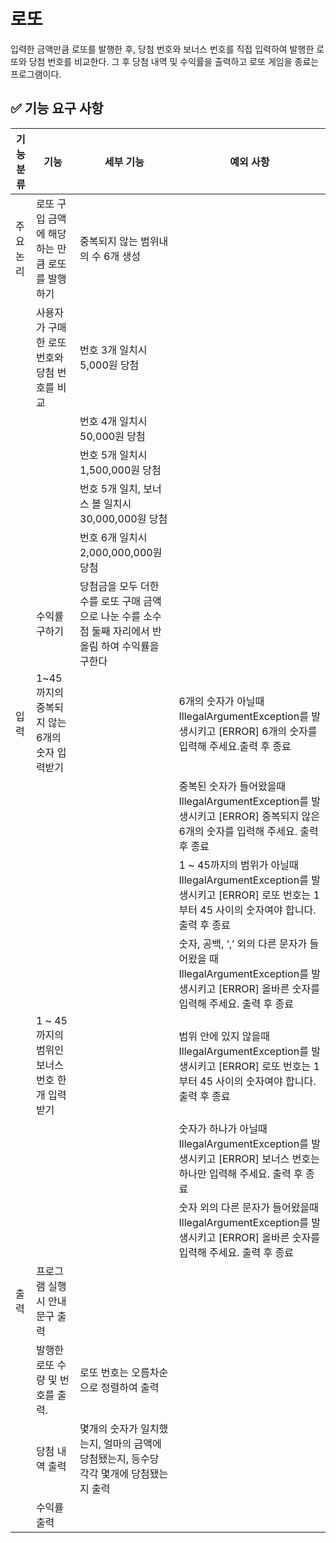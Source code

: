 # 로또
입력한 금액만큼 로또를 발행한 후, 당첨 번호와 보너스 번호를 직접 입력하여 발행한 로또와 당첨 번호를 비교한다. 그 후 당첨 내역 및 수익률을 출력하고 로또 게임을 종료는 프로그램이다.

## ✅ 기능 요구 사항

| 기능 분류 | 기능                            | 세부 기능 | 예외 사항 |
| --- |-------------------------------| --- | --- |
| 주요 논리 | 로또 구입 금액에 해당하는 만큼 로또를 발행하기    | 중복되지 않는 범위내의 수 6개 생성 |  |
|  | 사용자가 구매한 로또 번호와 당첨 번호를 비교     | 번호 3개 일치시 5,000원 당첨 |  |
|  |                               | 번호 4개 일치시 50,000원 당첨 |  |
|  |                               | 번호 5개 일치시 1,500,000원 당첨 |  |
|  |                               | 번호 5개 일치, 보너스 볼 일치시 30,000,000원 당첨 |  |
|  |                               | 번호 6개 일치시 2,000,000,000원 당첨 |  |
|  | 수익률 구하기                       | 당첨금을 모두 더한 수를 로또 구매 금액으로 나눈 수를 소수점 둘째 자리에서 반올림 하여 수익률을 구한다 |  |
| 입력 | 1~45까지의 중복되지 않는 6개의 숫자 입력받기   |  | 6개의 숫자가 아닐때 IllegalArgumentException를 발생시키고 [ERROR] 6개의 숫자를 입력해 주세요.출력 후 종료 |
|  |                               |  | 중복된 숫자가 들어왔을때 IllegalArgumentException를 발생시키고 [ERROR] 중복되지 않은 6개의 숫자를 입력해 주세요. 출력 후 종료 |
|  |                               |  | 1 ~ 45까지의 범위가 아닐때 IllegalArgumentException를 발생시키고 [ERROR] 로또 번호는 1부터 45 사이의 숫자여야 합니다. 출력 후 종료 |
|  |                               |  | 숫자, 공백, ‘,’ 외의 다른 문자가 들어왔을 때 IllegalArgumentException를 발생시키고 [ERROR] 올바른 숫자를 입력해 주세요. 출력 후 종료 |
|  | 1 ~ 45까지의 범위인 보너스 번호 한개 입력 받기 |  | 범위 안에 있지 않을때 IllegalArgumentException를 발생시키고 [ERROR] 로또 번호는 1부터 45 사이의 숫자여야 합니다. 출력 후 종료 |
|  |                               |  | 숫자가 하나가 아닐때 IllegalArgumentException를 발생시키고 [ERROR] 보너스 번호는 하나만 입력해 주세요. 출력 후 종료 |
|  |                               |  | 숫자 외의 다른 문자가 들어왔을때 IllegalArgumentException를 발생시키고 [ERROR] 올바른 숫자를 입력해 주세요. 출력 후 종료 |
| 출력 | 프로그램 실행시 안내문구 출력               |  |  |
|  | 발행한 로또 수량 및 번호를 출력.           |  로또 번호는 오름차순으로 정렬하여 출력 |  |
|  | 당첨 내역 출력                      | 몇개의 숫자가 일치했는지, 얼마의 금액에 당첨됐는지, 등수당 각각 몇개에 당첨됐는지 출력 |  |
|  | 수익률 출력                        |  |  |